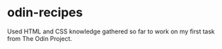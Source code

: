 # odin-recipes
Used HTML and CSS knowledge gathered so far to work on my first task from The Odin Project.

